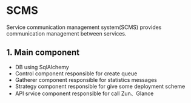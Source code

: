 # SCMS
Service communication management system(SCMS) provides communication management between services.

## 1. Main component
* DB using SqlAlchemy
* Control component responsible for create queue
* Gatherer component responsible for statistics messages
* Strategy component responsible for give some deployment scheme
* API srvice component responsible for call Zun、Glance